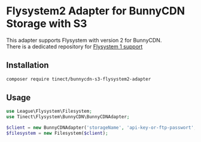# Flysystem2 Adapter for BunnyCDN Storage with S3

This adapter supports Flysystem with version 2 for BunnyCDN.  
There is a dedicated repository for [Flysystem 1 support](https://github.com/tinect/bunnycdn-s3-flysystem-adapter)

## Installation

```bash
composer require tinect/bunnycdn-s3-flysystem2-adapter
```

## Usage

```php
use League\Flysystem\Filesystem;
use Tinect\Flysystem\BunnyCDN\BunnyCDNAdapter;

$client = new BunnyCDNAdapter('storageName', 'api-key-or-ftp-passwort', 'storage.bunnycdn.com', 'optionalSubfolder');
$filesystem = new Filesystem($client);
```
